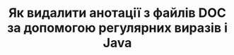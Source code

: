 ---
############################# Static ############################
layout: "auto-gen-gist"
draft: false
path: "uk/redaction/java/annotation/doc"
otherformats: CSV DOCM DOCX DOT DOTM DOTX PDF POT POTM PPS PPSM PPSX PPT PPTM PPTX RTF XLS XLSM XLSX XLT XLTM XLTX  

############################# Head ############################
head_title: "Редагувати DOC анотації за допомогою регулярного виразу в Java"
head_description: "GroupDocs.Redactions Java API дозволяє розробникам редагувати анотації з PDF DOC DOCX RTF XLSX CSV PPT PPTX і зображень за допомогою регулярних виразів у Java"

############################# Header ############################
title: "Як видалити анотації з файлів DOC за допомогою регулярних виразів і Java"
description: "GroupDocs.Redactions Java API дозволяє редагувати, приховувати або видаляти конфіденційні коментарі з текстових документів, робочих аркушів, презентацій, PDFs і зображень за допомогою регулярних виразів."

################### SubMenu/Download Button #####################
button:
    enable: true

############################# About ############################
about:
    enable: true
    title: "Що таке дезінфекція коментарів?"
    content: |
        Редагування або очищення тексту — це процес видалення конфіденційних або небажаних анотацій із цифрових документів, залишаючи недоторканими решту документа чи абзацу, що їх містить. Редагування допомагає користувачам і організаціям захистити конфіденційну інформацію, приховавши або остаточно видаливши її. Використовуючи GroupDocs.Redaction Java API, користувачі тепер можуть редагувати, приховувати або видаляти конфіденційний текст із текстових документів, робочих аркушів, презентацій PDF і файлів растрових зображень. API надає широкий спектр опцій і методів для редагування приватної інформації в документах. Він підтримує пошук і редагування за допомогою регулярних виразів, використання текстового (коди винятків) або графічного (кольорові прямокутники) редагування та багато іншого. Тож чому б не спробувати й автоматизувати процес редагування документів, завантаживши API та ознайомившись із його основними та розширеними функціями.

############################# Steps ############################
steps:
    enable: true
    block:
    - title_left: "Відредагуйте DOC анотації за допомогою регулярних виразів у Java"
      content_left: |
        GroupDocs.Redaction дозволяє легко редагувати конфіденційні або приватні дані з ваших документів. Найпопулярнішим випадком редагування є видалення анотації з документа. 

        Наведений нижче код можна використовувати для застосування редагування анотації до документа за допомогою регулярного виразу. Це дозволяє користувачам замінювати всі коментарі, посилаючись на «іван» на «[відредаговано]» як код винятку,

      title_right: "Видаліть конфіденційні дані з коментарів DOC"
      content_right: |
        * Створіть екземпляр класу [Redactor](https://apireference.groupdocs.com/redaction/java/com.groupdocs.redaction/Redactor) і завантажте файл DOC
        * Створіть екземпляр класу [AnnotationRedaction](https://apireference.groupdocs.com/redaction/java/com.groupdocs.redaction.redactions/AnnotationRedaction)
        * Викликати метод redactor.apply з об’єктом класу AnnotationRedaction
        * Викличте метод redactor.save, щоб зберегти зміни 

      gisthash: "75d727ec8cec6c416b307caeee59f44b"
      gistfile: "AnnotationRedaction.java"
      
    - title_left: "Системні вимоги"
      content_left: |
        GroupDocs.Redaction for Java API підтримуються на всіх основних платформах і операційних системах. Щоб отримати повний посібник із системних вимог, відвідайте [системні вимоги](https://docs.groupdocs.com/redaction/java/system-requirements). Перш ніж виконувати наведений нижче код, переконайтеся, що у вашій системі встановлено такі передумови :
        * Операційні системи: Microsoft Windows, Linux, MacOS
        * Середовище розробки: NetBeans, Intellij IDEA, Eclipse тощо
        * Java Середовище виконання: J2SE 6.0 і вище
        * Отримайте останню версію GroupDocs.Redaction for Java від [Maven](https://repository.groupdocs.com/webapp/#/artifacts/browse/tree/General/repo/com/groupdocs/groupdocs-redaction)
        
      title_right: "Як використовувати GroupDocs.Redaction?"
      content_right: |
        * Дозвольте користувачам додавати власні формати документів і типи редагувань
        * Для видалення конфіденційної інформації не потрібне додаткове програмне забезпечення
        * Можливість налаштувати відображення діапазону сторінок документа як PDF
        * Простий спосіб редагувати різні типи метаданих: ім’я автора, версію, назву, тему, опис та багато іншого
        * Вилучення інформації про документ - тип файлу, кількість сторінок тощо.

############################# Demos ############################
demos:
    enable: true
############################# About Formats ############################
about_formats:
    enable: true
############################# More Formats ############################
more_formats:
    enable: true

############################# Back to top ###############################
back_to_top:
    enable: true
---